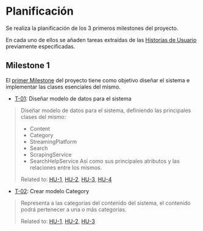 # Planificación

Se realiza la planificación de los 3 primeros milestones del proyecto.

En cada uno de ellos se añaden tareas extraídas de las [Historias de Usuario](./hu.md) previamente especificadas.

## Milestone 1

El [primer Milestone](https://github.com/Josalmer/where-to-watch/milestone/1) del proyecto tiene como objetivo diseñar el sistema e implementar las clases esenciales del mismo.

* [T-01](https://github.com/Josalmer/where-to-watch/issues/9): Diseñar modelo de datos para el sistema
>Diseñar modelo de datos para el sistema, definiendo las principales clases del mismo:
>- Content
>- Category
>- StreamingPlatform
>- Search
>- ScrapingService
>- SearchHelpService
>Así como sus principales atributos y las relaciones entre los mismos.
>
>Related to: [HU-1](https://github.com/Josalmer/where-to-watch/issues/5), [HU-2](https://github.com/Josalmer/where-to-watch/issues/6), [HU-3](https://github.com/Josalmer/where-to-watch/issues/7), [HU-4](https://github.com/Josalmer/where-to-watch/issues/8)

* [T-02](https://github.com/Josalmer/where-to-watch/issues/10): Crear modelo Category
>Representa a las categorías del contenido del sistema, el contenido podrá pertenecer a una o más categorías.
>
>Related to: [HU-1](https://github.com/Josalmer/where-to-watch/issues/5), [HU-2](https://github.com/Josalmer/where-to-watch/issues/6), [HU-3](https://github.com/Josalmer/where-to-watch/issues/7)
